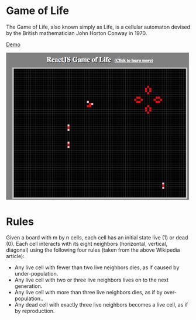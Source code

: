 # Game of Life
The Game of Life, also known simply as Life, is a cellular automaton devised by the British mathematician John Horton Conway in 1970.

[Demo](https://elevenbeans.github.io/game-of-life/)

<img src="./src/images/GOL.png" width="500px"/>

# Rules

Given a board with m by n cells, each cell has an initial state live (1) or dead (0). Each cell interacts with its eight neighbors (horizontal, vertical, diagonal) using the following four rules (taken from the above Wikipedia article):



+ Any live cell with fewer than two live neighbors dies, as if caused by under-population.
+ Any live cell with two or three live neighbors lives on to the next generation.
+ Any live cell with more than three live neighbors dies, as if by over-population..
+ Any dead cell with exactly three live neighbors becomes a live cell, as if by reproduction.
